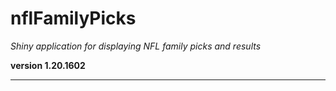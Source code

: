 # nflFamilyPicks

*Shiny application for displaying NFL family picks and results*

**version 1.20.1602**

----------
